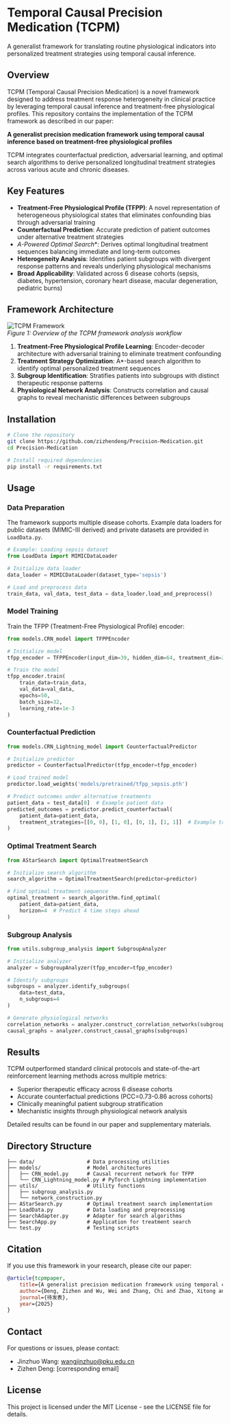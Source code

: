 # Temporal Causal Precision Medication (TCPM)

A generalist framework for translating routine physiological indicators into personalized treatment strategies using temporal causal inference.

## Overview

TCPM (Temporal Causal Precision Medication) is a novel framework designed to address treatment response heterogeneity in clinical practice by leveraging temporal causal inference and treatment-free physiological profiles. This repository contains the implementation of the TCPM framework as described in our paper:

**A generalist precision medication framework using temporal causal inference based on treatment-free physiological profiles**  

TCPM integrates counterfactual prediction, adversarial learning, and optimal search algorithms to derive personalized longitudinal treatment strategies across various acute and chronic diseases.

## Key Features

- **Treatment-Free Physiological Profile (TFPP)**: A novel representation of heterogeneous physiological states that eliminates confounding bias through adversarial training
- **Counterfactual Prediction**: Accurate prediction of patient outcomes under alternative treatment strategies
- **A*-Powered Optimal Search**: Derives optimal longitudinal treatment sequences balancing immediate and long-term outcomes
- **Heterogeneity Analysis**: Identifies patient subgroups with divergent response patterns and reveals underlying physiological mechanisms
- **Broad Applicability**: Validated across 6 disease cohorts (sepsis, diabetes, hypertension, coronary heart disease, macular degeneration, pediatric burns)

## Framework Architecture

![TCPM Framework](https://example.com/tcpm_framework.png)  
*Figure 1: Overview of the TCPM framework analysis workflow*

1. **Treatment-Free Physiological Profile Learning**: Encoder-decoder architecture with adversarial training to eliminate treatment confounding
2. **Treatment Strategy Optimization**: A*-based search algorithm to identify optimal personalized treatment sequences
3. **Subgroup Identification**: Stratifies patients into subgroups with distinct therapeutic response patterns
4. **Physiological Network Analysis**: Constructs correlation and causal graphs to reveal mechanistic differences between subgroups

## Installation

```bash
# Clone the repository
git clone https://github.com/zizhendeng/Precision-Medication.git
cd Precision-Medication

# Install required dependencies
pip install -r requirements.txt
```

## Usage

### Data Preparation

The framework supports multiple disease cohorts. Example data loaders for public datasets (MIMIC-III derived) and private datasets are provided in `LoadData.py`.

```python
# Example: Loading sepsis dataset
from LoadData import MIMICDataLoader

# Initialize data loader
data_loader = MIMICDataLoader(dataset_type='sepsis')

# Load and preprocess data
train_data, val_data, test_data = data_loader.load_and_preprocess()
```

### Model Training

Train the TFPP (Treatment-Free Physiological Profile) encoder:

```python
from models.CRN_model import TFPPEncoder

# Initialize model
tfpp_encoder = TFPPEncoder(input_dim=39, hidden_dim=64, treatment_dim=2)

# Train the model
tfpp_encoder.train(
    train_data=train_data,
    val_data=val_data,
    epochs=50,
    batch_size=32,
    learning_rate=1e-3
)
```

### Counterfactual Prediction

```python
from models.CRN_Lightning_model import CounterfactualPredictor

# Initialize predictor
predictor = CounterfactualPredictor(tfpp_encoder=tfpp_encoder)

# Load trained model
predictor.load_weights('models/pretrained/tfpp_sepsis.pth')

# Predict outcomes under alternative treatments
patient_data = test_data[0]  # Example patient data
predicted_outcomes = predictor.predict_counterfactual(
    patient_data=patient_data,
    treatment_strategies=[[0, 0], [1, 0], [0, 1], [1, 1]]  # Example treatment sequences
)
```

### Optimal Treatment Search

```python
from AStarSearch import OptimalTreatmentSearch

# Initialize search algorithm
search_algorithm = OptimalTreatmentSearch(predictor=predictor)

# Find optimal treatment sequence
optimal_treatment = search_algorithm.find_optimal(
    patient_data=patient_data,
    horizon=4  # Predict 4 time steps ahead
)
```

### Subgroup Analysis

```python
from utils.subgroup_analysis import SubgroupAnalyzer

# Initialize analyzer
analyzer = SubgroupAnalyzer(tfpp_encoder=tfpp_encoder)

# Identify subgroups
subgroups = analyzer.identify_subgroups(
    data=test_data,
    n_subgroups=4
)

# Generate physiological networks
correlation_networks = analyzer.construct_correlation_networks(subgroups)
causal_graphs = analyzer.construct_causal_graphs(subgroups)
```

## Results

TCPM outperformed standard clinical protocols and state-of-the-art reinforcement learning methods across multiple metrics:

- Superior therapeutic efficacy across 6 disease cohorts
- Accurate counterfactual predictions (PCC=0.73-0.86 across cohorts)
- Clinically meaningful patient subgroup stratification
- Mechanistic insights through physiological network analysis

Detailed results can be found in our paper and supplementary materials.

## Directory Structure

```
├── data/                 # Data processing utilities
├── models/               # Model architectures
│   ├── CRN_model.py      # Causal recurrent network for TFPP
│   └── CRN_Lightning_model.py # PyTorch Lightning implementation
├── utils/                # Utility functions
│   ├── subgroup_analysis.py
│   └── network_construction.py
├── AStarSearch.py        # Optimal treatment search implementation
├── LoadData.py           # Data loading and preprocessing
├── SearchAdapter.py      # Adapter for search algorithms
├── SearchApp.py          # Application for treatment search
└── test.py               # Testing scripts
```

## Citation

If you use this framework in your research, please cite our paper:

```bibtex
@article{tcpmpaper,
    title={A generalist precision medication framework using temporal causal inference based on treatment-free physiological profiles},
    author={Deng, Zizhen and Wu, Wei and Zhang, Chi and Zhao, Xitong and Pu, Minghao and Bu, Yanbin and Liao, Yanfeng and Wang, Changguan and Yang, Jiarui and Wang, Yanni and Wang, Jinzhuo},
    journal={待发表},
    year={2025}
}
```

## Contact

For questions or issues, please contact:

- Jinzhuo Wang: wangjinzhuo@pku.edu.cn
- Zizhen Deng: [corresponding email]

## License

This project is licensed under the MIT License - see the LICENSE file for details.
